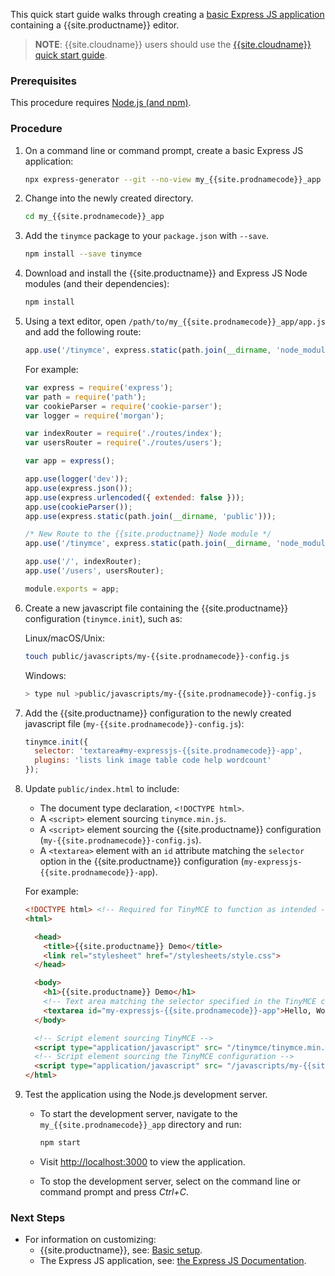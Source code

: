 This quick start guide walks through creating a [basic Express JS application](https://expressjs.com/en/starter/generator.html) containing a {{site.productname}} editor.

> **NOTE**: {{site.cloudname}} users should use the [{{site.cloudname}} quick start guide]({{site.baseurl}}/quick-start/).

### Prerequisites

This procedure requires [Node.js (and npm)](https://nodejs.org/).

### Procedure

1. On a command line or command prompt, create a basic Express JS application:

    ```sh
    npx express-generator --git --no-view my_{{site.prodnamecode}}_app
    ```

1. Change into the newly created directory.

    ```sh
    cd my_{{site.prodnamecode}}_app
    ```

1. Add the `tinymce` package to your `package.json` with `--save`.

    ```sh
    npm install --save tinymce
    ```

1. Download and install the {{site.productname}} and Express JS Node modules (and their dependencies):

    ```sh
    npm install
    ```

1. Using a text editor, open `/path/to/my_{{site.prodnamecode}}_app/app.js` and add the following route:

    ```js
    app.use('/tinymce', express.static(path.join(__dirname, 'node_modules', 'tinymce')));
    ```

    For example:

    ```js
    var express = require('express');
    var path = require('path');
    var cookieParser = require('cookie-parser');
    var logger = require('morgan');

    var indexRouter = require('./routes/index');
    var usersRouter = require('./routes/users');

    var app = express();

    app.use(logger('dev'));
    app.use(express.json());
    app.use(express.urlencoded({ extended: false }));
    app.use(cookieParser());
    app.use(express.static(path.join(__dirname, 'public')));

    /* New Route to the {{site.productname}} Node module */
    app.use('/tinymce', express.static(path.join(__dirname, 'node_modules', 'tinymce')));

    app.use('/', indexRouter);
    app.use('/users', usersRouter);

    module.exports = app;
    ```

1. Create a new javascript file containing the {{site.productname}} configuration (`tinymce.init`), such as:

    Linux/macOS/Unix:

    ```sh
    touch public/javascripts/my-{{site.prodnamecode}}-config.js
    ```

    Windows:

    ```sh
    > type nul >public/javascripts/my-{{site.prodnamecode}}-config.js
    ```

1. Add the {{site.productname}} configuration to the newly created javascript file (`my-{{site.prodnamecode}}-config.js`):

    ```js
    tinymce.init({
      selector: 'textarea#my-expressjs-{{site.prodnamecode}}-app',
      plugins: 'lists link image table code help wordcount'
    });
    ```

1. Update `public/index.html` to include:
    * The document type declaration, `<!DOCTYPE html>`.
    * A `<script>` element sourcing `tinymce.min.js`.
    * A `<script>` element sourcing the {{site.productname}} configuration (`my-{{site.prodnamecode}}-config.js`).
    * A `<textarea>` element with an `id` attribute matching the `selector` option in the {{site.productname}} configuration (`my-expressjs-{{site.prodnamecode}}-app`).

    For example:

    ```html
    <!DOCTYPE html> <!-- Required for TinyMCE to function as intended -->
    <html>

      <head>
        <title>{{site.productname}} Demo</title>
        <link rel="stylesheet" href="/stylesheets/style.css">
      </head>

      <body>
        <h1>{{site.productname}} Demo</h1>
        <!-- Text area matching the selector specified in the TinyMCE configuration -->
        <textarea id="my-expressjs-{{site.prodnamecode}}-app">Hello, World!</textarea>
      </body>

      <!-- Script element sourcing TinyMCE -->
      <script type="application/javascript" src= "/tinymce/tinymce.min.js"></script>
      <!-- Script element sourcing the TinyMCE configuration -->
      <script type="application/javascript" src= "/javascripts/my-{{site.prodnamecode}}-config.js"></script>
    </html>
    ```

1. Test the application using the Node.js development server.
    * To start the development server, navigate to the `my_{{site.prodnamecode}}_app` directory and run:

        ```sh
        npm start
        ```

    * Visit [http://localhost:3000](http://localhost:3000) to view the application.

    * To stop the development server, select on the command line or command prompt and press _Ctrl+C_.

### Next Steps

* For information on customizing:
  * {{site.productname}}, see: [Basic setup]({{site.baseurl}}/general-configuration-guide/basic-setup/).
  * The Express JS application, see: [the Express JS Documentation](https://expressjs.com/).
